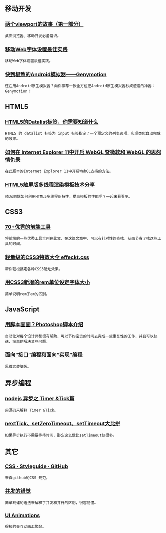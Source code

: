 
## 移动开发

### [两个viewport的故事（第一部分）](http://weizhifeng.net/viewports.html)

    桌面浏览器、移动开发必备常识。

### [移动Web字体设置最佳实践](https://github.com/AlloyTeam/Mars/blob/master/font-family.md)

    移动Web字体设置最佳实践。

### [快到极致的Android模拟器——Genymotion](http://www.importnew.com/5770.html)

    还在用Android原生模拟器？向你推荐一款全方位把Android原生模拟器秒成渣渣的神器：Genymotion！

## HTML5

### [HTML5的Datalist标签，你需要知道什么](http://www.noupe.com/webdev/html5-datalists-what-you-need-to-know-78024.html)

    HTML5 的 datalist 标签为 input 标签指定了一个预定义的列表选项，实现类似自动完成的效果。

### [如何在 Internet Explorer 11中开启 WebGL 暨微软和 WebGL 的恩怨情仇录](http://www.hiwebgl.com/?p=1210)

    在此版本的Internet Explorer 11中开启WebGL支持的方法。

### [HTML5触屏版多线程渲染模板技术分享](http://www.cnblogs.com/xueduanyang/p/3231014.html)

    纯Js前端如何利用HTML5多线程新特性，提高模板的性能呢？一起来看看吧。

## CSS3

### [70+优秀的前端工具](http://www.w3cplus.com/source/front-end-developer-excellent-tool.html)

    将前端的一些优秀工具全列在此文，在这篇文章中，可以有针对性的查找，从而节省了找这些工具的时间。

### [轻量级的CSS3特效大全 effeckt.css](http://h5bp.github.io/Effeckt.css/dist/)

    帮你轻松搞定各种CSS3酷炫效果。

### [用CSS3新增的rem单位设定字体大小](http://www.ituring.com.cn/article/17969)

    简单说明rem于em的区别。

## JavaScript

### [用脚本画画？Photoshop脚本介绍](http://www.smashingmagazine.com/2013/07/25/introduction-to-photoshop-scripting/)

    自动化对每个设计师都很有帮助，可以节约宝贵的时间去完成一些重复性的工作，并且可以快速、简单的解决某些问题。

### [面向“接口”编程和面向“实现”编程](http://www.oschina.net/news/42735/program-to-an-interface-fool)

    思维武装脑袋。

## 异步编程

### [nodejs 异步之 Timer &Tick篇](http://cnodejs.org/topic/4f16442ccae1f4aa2700109b)

    用源码来解释 Timer &Tick。

### [nextTick、setZeroTimeout、setTimeout大比拼](http://jsperf.com/nexttick-vs-setzerotimeout-vs-settimeout)

    如果异步执行不需要等待时间，那么这么做比setTimeout快很多。

## 其它

### [CSS · Styleguide · GitHub](https://github.com/styleguide/css)

    来自github的CSS 规范。

### [并发的错觉](http://macshuo.com/?p=614)

    简单戏谑的语法来解释了并发和并行的区别，很容易懂。

### [UI Animations](http://ui-animations.tumblr.com/)

    很棒的交互动画汇聚站。
